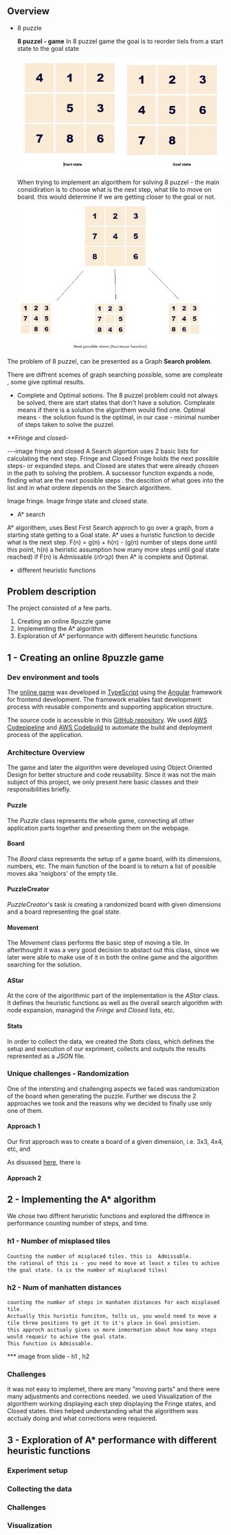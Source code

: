 
## Overview

* 8 puzzle

    **8 puzzel - game**
    In 8 puzzel game the goal is to reorder tiels from a start state to the goal state
    
    ![alt text](https://github.com/ilyakrasnov/ai_project_jce17/blob/master/images/img_1_start_and_stop_states.PNG)
    
       
    
    When trying to implement an algorithem for solving 8 puzzel - the main considiration is to choose what is the next step, what tile to move on board. this would determine if we are getting closer to the goal or not.
![alt text](https://github.com/ilyakrasnov/ai_project_jce17/blob/master/images/img_2_successors.PNG)
    
The problem of 8 puzzel, can be presented as a Graph **Search problem**. 

There are diffrent scemes of graph searching  possible, some are compleate , some give optimal results.
* Complete and Optimal  sotions.
The 8 puzzel problem could not always be solved, there are start states that don't have a solution.
Compleate means if there is a solution the algorithem would find one.
Optimal means - the solution found is the optimal, in our case - minimal number of steps taken to solve the puzzel.

**Fringe and closed-

---image fringe and closed
A Search algortion uses 2 basic lists for calculating the next step. Fringe and Closed
Fringe holds the next possible steps- or expanded steps. and Closed are states that were already chosen in the path to solving the problem.
A sucsessor function expands a node, finding what are the next possible steps . 
the descition of what goes into the list and in what ordere depends on the Search algorithem.

 Image fringe.
 Image fringe state and closed state.
 
* A* search 
 
A* algorithem, uses Best First Search approch to go over a graph, from a starting state getting to a Goal state.
A* uses a huristic function to decide what is the next step.
F(n) = g(n) + h(n)  - (g(n) number of steps done until this point, h(n) a heiristic assumption how many more steps until goal state reached)
if F(n) is Admissable (קבילה)  then  A* is complete and Optimal.



* different heuristic functions

## Problem description
The project consisted of a few parts.

1. Creating an online 8puzzle game
2. Implementing the A* algorithm
3. Exploration of A* performance with different heuristic functions

## 1 - Creating an online 8puzzle game
### Dev environment and tools
The [online game](http://ngdeploy.ilyakrasnov.s3-website-us-west-2.amazonaws.com/) was developed in [TypeScript](https://www.typescriptlang.org/) using the [Angular](https://angular.io/) framework for frontend development. The framework enables fast development process with reusable components and supporting application structure.

The source code is accessible in this [GitHub repository](https://github.com/ilyakrasnov/ai_project_jce17). We used [AWS Codepipeline](https://aws.amazon.com/codepipeline/) and [AWS Codebuild](https://aws.amazon.com/codebuild/) to automate the build and deployment process of the application. 

### Architecture Overview
The game and later the algorithm were developed using Object Oriented Design for better structure and code reusability. Since it was not the main subject of this project, we only present here basic classes and their responsibilities briefly.

#### Puzzle

The *Puzzle* class represents the whole game, connecting all other application parts together and presenting them on the webpage. 

#### Board
The *Board* class represents the setup of a game board, with its dimensions, numbers, etc. The main function of the board is to return a list of possible moves aka 'neigbors' of the empty tile.

#### PuzzleCreator
*PuzzleCreator*'s task is creating a randomized board with given dimensions and a board representing the goal state. 

#### Movement
The *Movement* class performs the basic step of moving a tile. In afterthought it was a very good decision to abstact out this class, since we later were able to make use of it in both the online game and the algorithm searching for the solution.

#### AStar
At the core of the algorithmic part of the implementation is the *AStar* class. It defines the heuristic functions as well as the overall search algorithm with node expansion, managind the *Fringe* and *Closed* lists, etc.

####  Stats
In order to collect the data, we created the *Stats* class, which defines the setup and execution of our expriment, collects and outputs the results represented as a *JSON* file.

### Unique challenges - Randomization

One of the intersting and challenging aspects we faced was randomization of the board when generating the puzzle. Further we discuss the 2 approaches we took and the reasons why we decided to finally use only one of them.

#### Approach 1
Our first approach was to create a board of a given dimension, i.e. 3x3, 4x4, etc, and  

As disussed [here](https://www.cs.bham.ac.uk/~mdr/teaching/modules04/java2/TilesSolvability.html), there is 


#### Approach 2


## 2 - Implementing the A* algorithm
We chose two diffrent heruristic functions and explored the diffrence in performance counting number of steps, and time.


### h1 - Number of misplased tiles
    Counting the number of misplaced tiles. this is  Admissable.
    the rational of this is - you need to move at least x tiles to achive the goal state. (x is the number of misplaced tiles)
    

### h2 - Num of manhatten distances
    counting the number of steps in manhaten distances for each misplased tile.
    Acctually this huristic funciton, tells us, you would need to move a tile three positions to get it to it's place in Goal posistion.
    this approch acctualy gives us more inmormation about how many steps would requeir to achive the goal state.
    This function is Admissable.
    
*** image from slide - h1 , h2 

### Challenges
it was not easy to implemet, there are many "moving parts" and there were many adjustments and corrections needed. 
we used Visualization of the algorithem working displaying each step displaying the Fringe states, and Closed states. thies helped understanding what the algorithem was  acctualy doing and what corrections were requiered. 


## 3 - Exploration of A* performance with different heuristic functions

### Experiment setup

### Collecting the data

### Challenges

### Visualization

